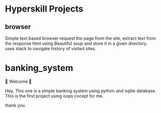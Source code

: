 # Hyperskill Projects


## browser

Simple text based browser request the page from the site, extract text from the response html using Beautiful soup and store it in a given directory.
uses stack to navigate history of visited sites.

# banking_system
:tada: Welcome :tada:

 Hey, This one is a simple banking system using python and sqlite database.
 This is the first project using oops cocept for me. 
 
 thank you.
